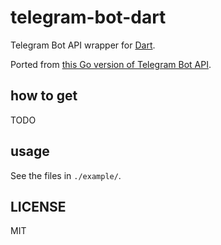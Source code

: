 # telegram-bot-dart

Telegram Bot API wrapper for [Dart](https://www.dartlang.org/).

Ported from [this Go version of Telegram Bot API](https://github.com/meinside/telegram-bot-go).

## how to get

TODO

## usage

See the files in `./example/`.

## LICENSE

MIT

